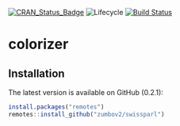 [![CRAN_Status_Badge](http://www.r-pkg.org/badges/version/colorizer)](https://cran.r-project.org/package=colorizer)
![Lifecycle](https://img.shields.io/badge/lifecycle-maturing-orange.svg)
[![Build Status](https://travis-ci.org/zumbov2/colorizer.svg?branch=master)](https://travis-ci.org/zumbov2/colorizer)

# colorizer


## Installation
The latest version is available on GitHub (0.2.1):

```r
install.packages("remotes")
remotes::install_github("zumbov2/swissparl")
```
